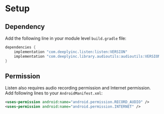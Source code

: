 # Setup

## Dependency

Add the following line in your module level `build.gradle` file:

```groovy
dependencies {
    implementation "com.deeplyinc.listen:listen:VERSION"
    implementation "com.deeplyinc.library.audioutils:audioutils:VERSION" // optional: audioutils
}
```

## Permission

Listen also requires audio recording permission and Internet permission.
Add following lines to your `AndroidManifest.xml`:

```xml
<uses-permission android:name="android.permission.RECORD_AUDIO" />
<uses-permission android:name="android.permission.INTERNET" />
```